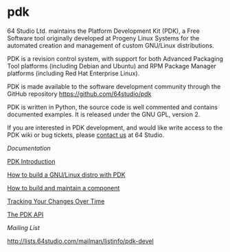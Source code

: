 pdk
===

64 Studio Ltd. maintains the Platform Development Kit (PDK), a Free Software tool originally developed at Progeny Linux Systems for the automated creation and management of custom GNU/Linux distributions. 

PDK is a revision control system, with support for both Advanced Packaging Tool platforms (including Debian and Ubuntu) and RPM Package Manager platforms (including Red Hat Enterprise Linux).

PDK is made available to the software development community through the GitHub repository https://github.com/64studio/pdk

PDK is written in Python, the source code is well commented and contains documented examples. It is released under the GNU GPL, version 2.

If you are interested in PDK development, and would like write access to the PDK wiki or bug tickets, please [contact us](http://www.64studio.com/contact) at 64 Studio.

*Documentation*

[PDK Introduction](manual/PdkIntro.md)

[How to build a GNU/Linux distro with PDK](manual/HowTo.md)

[How to build and maintain a component](manual/MakeComponent.md) 

[Tracking Your Changes Over Time](manual/TrackingChanges.md)

[The PDK API](manual/PdkApi.md)

*Mailing List*

http://lists.64studio.com/mailman/listinfo/pdk-devel
